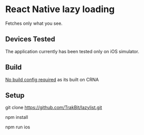 # React Native lazy loading #

Fetches only what you see.

## Devices Tested ##
The application currently has been tested only on iOS simulator.

## Build ##
[No build config required](https://github.com/react-community/create-react-native-app) as its built on CRNA

## Setup ##
git clone https://github.com/TrakBit/lazylist.git

npm install

npm run ios

